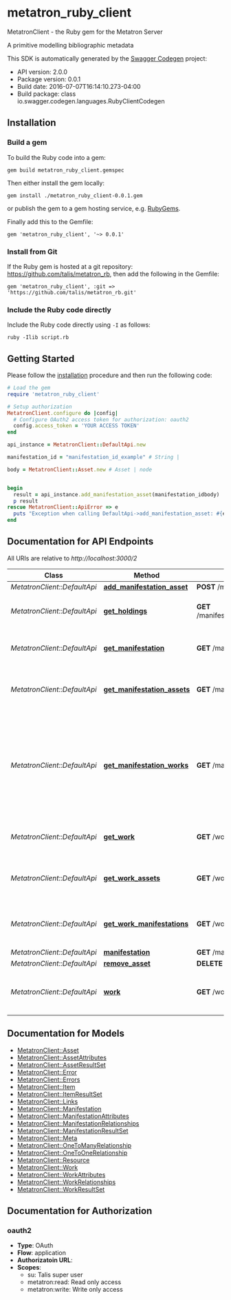 # metatron_ruby_client

MetatronClient - the Ruby gem for the Metatron Server

A primitive modelling bibliographic metadata

This SDK is automatically generated by the [Swagger Codegen](https://github.com/swagger-api/swagger-codegen) project:

- API version: 2.0.0
- Package version: 0.0.1
- Build date: 2016-07-07T16:14:10.273-04:00
- Build package: class io.swagger.codegen.languages.RubyClientCodegen

## Installation

### Build a gem

To build the Ruby code into a gem:

```shell
gem build metatron_ruby_client.gemspec
```

Then either install the gem locally:

```shell
gem install ./metatron_ruby_client-0.0.1.gem
```

or publish the gem to a gem hosting service, e.g. [RubyGems](https://rubygems.org/).

Finally add this to the Gemfile:

    gem 'metatron_ruby_client', '~> 0.0.1'

### Install from Git

If the Ruby gem is hosted at a git repository: https://github.com/talis/metatron_rb, then add the following in the Gemfile:

    gem 'metatron_ruby_client', :git => 'https://github.com/talis/metatron_rb.git'

### Include the Ruby code directly

Include the Ruby code directly using `-I` as follows:

```shell
ruby -Ilib script.rb
```

## Getting Started

Please follow the [installation](#installation) procedure and then run the following code:
```ruby
# Load the gem
require 'metatron_ruby_client'

# Setup authorization
MetatronClient.configure do |config|
  # Configure OAuth2 access token for authorization: oauth2
  config.access_token = 'YOUR ACCESS TOKEN'
end

api_instance = MetatronClient::DefaultApi.new

manifestation_id = "manifestation_id_example" # String | 

body = MetatronClient::Asset.new # Asset | node


begin
  result = api_instance.add_manifestation_asset(manifestation_idbody)
  p result
rescue MetatronClient::ApiError => e
  puts "Exception when calling DefaultApi->add_manifestation_asset: #{e}"
end

```

## Documentation for API Endpoints

All URIs are relative to *http://localhost:3000/2*

Class | Method | HTTP request | Description
------------ | ------------- | ------------- | -------------
*MetatronClient::DefaultApi* | [**add_manifestation_asset**](docs/DefaultApi.md#add_manifestation_asset) | **POST** /manifestations/{manifestationId}/assets | 
*MetatronClient::DefaultApi* | [**get_holdings**](docs/DefaultApi.md#get_holdings) | **GET** /manifestations/{manifestationId}/items/{tenantCode} | Get local holdings for a given manifestation
*MetatronClient::DefaultApi* | [**get_manifestation**](docs/DefaultApi.md#get_manifestation) | **GET** /manifestations/{manifestationId} | Get a specific Manifestation from the dataset
*MetatronClient::DefaultApi* | [**get_manifestation_assets**](docs/DefaultApi.md#get_manifestation_assets) | **GET** /manifestations/{manifestationId}/assets | Get a set of Assets that are associated with a specific Manifestation
*MetatronClient::DefaultApi* | [**get_manifestation_works**](docs/DefaultApi.md#get_manifestation_works) | **GET** /manifestations/{manifestationId}/works | Get a set of Works relating to a given Manifestation. Usually there will be one current work, but due to previous titles there might be more than one Work.
*MetatronClient::DefaultApi* | [**get_work**](docs/DefaultApi.md#get_work) | **GET** /works/{workId}/similar | Get a set of Works that are similar to a specific Work
*MetatronClient::DefaultApi* | [**get_work_assets**](docs/DefaultApi.md#get_work_assets) | **GET** /works/{workId}/assets | Get a set of Assets that are associated with a specific Work
*MetatronClient::DefaultApi* | [**get_work_manifestations**](docs/DefaultApi.md#get_work_manifestations) | **GET** /works/{workId}/manifestations | Get a set of Manifestations that encompass a specific Work
*MetatronClient::DefaultApi* | [**manifestation**](docs/DefaultApi.md#manifestation) | **GET** /manifestations | 
*MetatronClient::DefaultApi* | [**remove_asset**](docs/DefaultApi.md#remove_asset) | **DELETE** /assets/{assetType}/{assetId} | 
*MetatronClient::DefaultApi* | [**work**](docs/DefaultApi.md#work) | **GET** /works | Get the work best matching the given bibliographic data


## Documentation for Models

 - [MetatronClient::Asset](docs/Asset.md)
 - [MetatronClient::AssetAttributes](docs/AssetAttributes.md)
 - [MetatronClient::AssetResultSet](docs/AssetResultSet.md)
 - [MetatronClient::Error](docs/Error.md)
 - [MetatronClient::Errors](docs/Errors.md)
 - [MetatronClient::Item](docs/Item.md)
 - [MetatronClient::ItemResultSet](docs/ItemResultSet.md)
 - [MetatronClient::Links](docs/Links.md)
 - [MetatronClient::Manifestation](docs/Manifestation.md)
 - [MetatronClient::ManifestationAttributes](docs/ManifestationAttributes.md)
 - [MetatronClient::ManifestationRelationships](docs/ManifestationRelationships.md)
 - [MetatronClient::ManifestationResultSet](docs/ManifestationResultSet.md)
 - [MetatronClient::Meta](docs/Meta.md)
 - [MetatronClient::OneToManyRelationship](docs/OneToManyRelationship.md)
 - [MetatronClient::OneToOneRelationship](docs/OneToOneRelationship.md)
 - [MetatronClient::Resource](docs/Resource.md)
 - [MetatronClient::Work](docs/Work.md)
 - [MetatronClient::WorkAttributes](docs/WorkAttributes.md)
 - [MetatronClient::WorkRelationships](docs/WorkRelationships.md)
 - [MetatronClient::WorkResultSet](docs/WorkResultSet.md)


## Documentation for Authorization


### oauth2

- **Type**: OAuth
- **Flow**: application
- **Authorizatoin URL**: 
- **Scopes**: 
  - su: Talis super user
  - metatron:read: Read only access
  - metatron:write: Write only access

